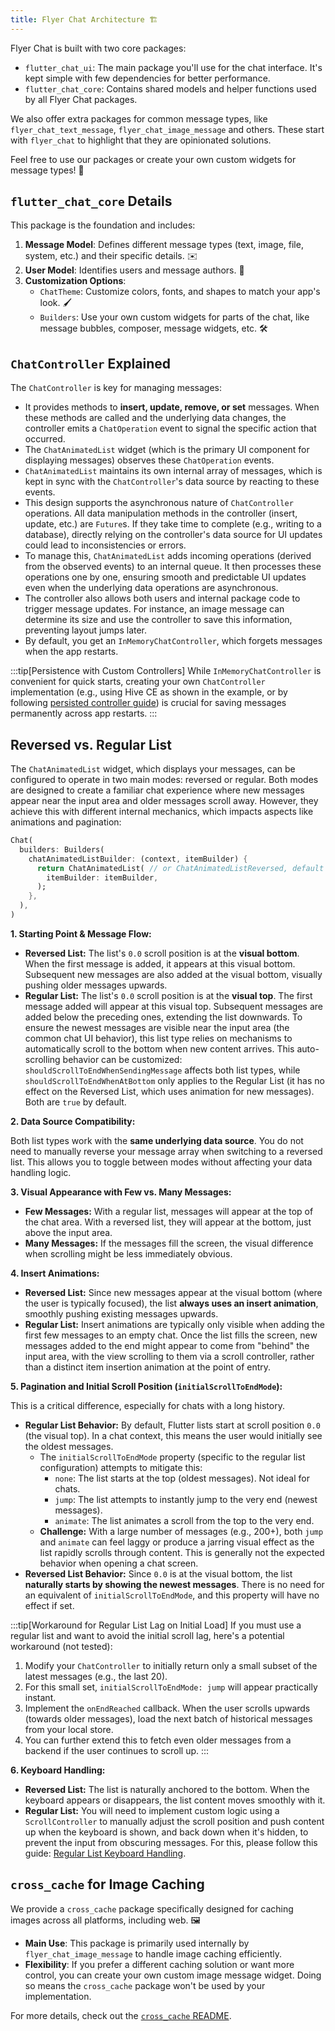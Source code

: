 ```yaml
---
title: Flyer Chat Architecture 🏗️
---
```


Flyer Chat is built with two core packages:

*   `flutter_chat_ui`: The main package you'll use for the chat interface. It's kept simple with few dependencies for better performance.
*   `flutter_chat_core`: Contains shared models and helper functions used by all Flyer Chat packages.

We also offer extra packages for common message types, like `flyer_chat_text_message`, `flyer_chat_image_message` and others. These start with `flyer_chat` to highlight that they are opinionated solutions.

Feel free to use our packages or create your own custom widgets for message types! 🎨

## `flutter_chat_core` Details

This package is the foundation and includes:

1.  **Message Model**: Defines different message types (text, image, file, system, etc.) and their specific details. ✉️
2.  **User Model**: Identifies users and message authors. 👤
3.  **Customization Options**:
    *   `ChatTheme`: Customize colors, fonts, and shapes to match your app's look. 🖌️
    *   `Builders`: Use your own custom widgets for parts of the chat, like message bubbles, composer, message widgets, etc. 🛠️

## `ChatController` Explained

The `ChatController` is key for managing messages:

*   It provides methods to **insert, update, remove, or set** messages. When these methods are called and the underlying data changes, the controller emits a `ChatOperation` event to signal the specific action that occurred.
*   The `ChatAnimatedList` widget (which is the primary UI component for displaying messages) observes these `ChatOperation` events.
*   `ChatAnimatedList` maintains its own internal array of messages, which is kept in sync with the `ChatController`'s data source by reacting to these events.
*   This design supports the asynchronous nature of `ChatController` operations. All data manipulation methods in the controller (insert, update, etc.) are `Future`s. If they take time to complete (e.g., writing to a database), directly relying on the controller's data source for UI updates could lead to inconsistencies or errors.
*   To manage this, `ChatAnimatedList` adds incoming operations (derived from the observed events) to an internal queue. It then processes these operations one by one, ensuring smooth and predictable UI updates even when the underlying data operations are asynchronous.
*   The controller also allows both users and internal package code to trigger message updates. For instance, an image message can determine its size and use the controller to save this information, preventing layout jumps later.
*   By default, you get an `InMemoryChatController`, which forgets messages when the app restarts.

:::tip[Persistence with Custom Controllers]
While `InMemoryChatController` is convenient for quick starts, creating your own `ChatController` implementation (e.g., using Hive CE as shown in the example, or by following [persisted controller guide](/docs/flutter/guides/persisted-controller)) is crucial for saving messages permanently across app restarts.
:::

## Reversed vs. Regular List

The `ChatAnimatedList` widget, which displays your messages, can be configured to operate in two main modes: reversed or regular. Both modes are designed to create a familiar chat experience where new messages appear near the input area and older messages scroll away. However, they achieve this with different internal mechanics, which impacts aspects like animations and pagination:

```dart
Chat(
  builders: Builders(
    chatAnimatedListBuilder: (context, itemBuilder) {
      return ChatAnimatedList( // or ChatAnimatedListReversed, default is regular
        itemBuilder: itemBuilder,
      );
    },
  ),
)
```

**1. Starting Point & Message Flow:**

*   **Reversed List:** The list's `0.0` scroll position is at the **visual bottom**. When the first message is added, it appears at this visual bottom. Subsequent new messages are also added at the visual bottom, visually pushing older messages upwards.
*   **Regular List:** The list's `0.0` scroll position is at the **visual top**. The first message added will appear at this visual top. Subsequent messages are added below the preceding ones, extending the list downwards. To ensure the newest messages are visible near the input area (the common chat UI behavior), this list type relies on mechanisms to automatically scroll to the bottom when new content arrives. This auto-scrolling behavior can be customized: `shouldScrollToEndWhenSendingMessage` affects both list types, while `shouldScrollToEndWhenAtBottom` only applies to the Regular List (it has no effect on the Reversed List, which uses animation for new messages). Both are `true` by default.

**2. Data Source Compatibility:**

Both list types work with the **same underlying data source**. You do not need to manually reverse your message array when switching to a reversed list. This allows you to toggle between modes without affecting your data handling logic.

**3. Visual Appearance with Few vs. Many Messages:**

*   **Few Messages:** With a regular list, messages will appear at the top of the chat area. With a reversed list, they will appear at the bottom, just above the input area.
*   **Many Messages:** If the messages fill the screen, the visual difference when scrolling might be less immediately obvious.

**4. Insert Animations:**

*   **Reversed List:** Since new messages appear at the visual bottom (where the user is typically focused), the list **always uses an insert animation**, smoothly pushing existing messages upwards.
*   **Regular List:** Insert animations are typically only visible when adding the first few messages to an empty chat. Once the list fills the screen, new messages added to the end might appear to come from "behind" the input area, with the view scrolling to them via a scroll controller, rather than a distinct item insertion animation at the point of entry.

**5. Pagination and Initial Scroll Position (`initialScrollToEndMode`):**

This is a critical difference, especially for chats with a long history.

*   **Regular List Behavior:** By default, Flutter lists start at scroll position `0.0` (the visual top). In a chat context, this means the user would initially see the oldest messages.
    *   The `initialScrollToEndMode` property (specific to the regular list configuration) attempts to mitigate this:
        *   `none`: The list starts at the top (oldest messages). Not ideal for chats.
        *   `jump`: The list attempts to instantly jump to the very end (newest messages).
        *   `animate`: The list animates a scroll from the top to the very end.
    *   **Challenge:** With a large number of messages (e.g., 200+), both `jump` and `animate` can feel laggy or produce a jarring visual effect as the list rapidly scrolls through content. This is generally not the expected behavior when opening a chat screen.
*   **Reversed List Behavior:** Since `0.0` is at the visual bottom, the list **naturally starts by showing the newest messages**. There is no need for an equivalent of `initialScrollToEndMode`, and this property will have no effect if set.

:::tip[Workaround for Regular List Lag on Initial Load]
If you must use a regular list and want to avoid the initial scroll lag, here's a potential workaround (not tested):
1.  Modify your `ChatController` to initially return only a small subset of the latest messages (e.g., the last 20).
2.  For this small set, `initialScrollToEndMode: jump` will appear practically instant.
3.  Implement the `onEndReached` callback. When the user scrolls upwards (towards older messages), load the next batch of historical messages from your local store.
4.  You can further extend this to fetch even older messages from a backend if the user continues to scroll up.
:::

**6. Keyboard Handling:**

*   **Reversed List:** The list is naturally anchored to the bottom. When the keyboard appears or disappears, the list content moves smoothly with it.
*   **Regular List:** You will need to implement custom logic using a `ScrollController` to manually adjust the scroll position and push content up when the keyboard is shown, and back down when it's hidden, to prevent the input from obscuring messages. For this, please follow this guide: [Regular List Keyboard Handling](/docs/flutter/guides/regular-list-keyboard).

## `cross_cache` for Image Caching

We provide a `cross_cache` package specifically designed for caching images across all platforms, including web. 🖼️

*   **Main Use**: This package is primarily used internally by `flyer_chat_image_message` to handle image caching efficiently.
*   **Flexibility**: If you prefer a different caching solution or want more control, you can create your own custom image message widget. Doing so means the `cross_cache` package won't be used by your implementation.

For more details, check out the [`cross_cache` README](https://github.com/flyerhq/flutter_chat_ui/blob/main/packages/cross_cache/README.md).

